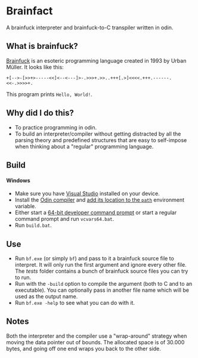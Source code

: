 # Brainfact
A brainfuck interpreter and brainfuck-to-C transpiler written in odin.

## What is brainfuck?
[Brainfuck](https://en.wikipedia.org/wiki/Brainfuck) is an esoteric programming language created in 1993 by Urban Müller. It looks like this:

```
+[-->-[>>+>-----<<]<--<---]>-.>>>+.>>..+++[.>]<<<<.+++.------.<<-.>>>>+.
```

This program prints `Hello, World!`.

## Why did I do this?
- To practice programming in odin.
- To build an interpreter/compiler without getting distracted by all the parsing theory and predefined structures that are easy to self-impose when thinking about a "regular" programming language.

## Build
#### Windows
- Make sure you have [Visual Studio](https://learn.microsoft.com/en-us/visualstudio/install/install-visual-studio?view=vs-2022) installed on your device.
- Install the [Odin compiler](https://github.com/odin-lang/Odin) and [add its location to the `path`](https://www.computerhope.com/issues/ch000549.htm) environment variable.
- Either start a [64-bit developer command prompt](https://learn.microsoft.com/en-us/visualstudio/ide/reference/command-prompt-powershell?view=vs-2022) or start a regular command prompt and run `vcvars64.bat`.
- Run `build.bat`.

## Use
- Run `bf.exe` (or simply `bf`) and pass to it a brainfuck source file to interpret. It will only run the first argument and ignore every other file. The _tests_ folder contains a bunch of brainfuck source files you can try to run.
- Run with the `-build` option to compile the argument (both to C and to an executable). You can optionally pass in another file name which will be used as the output name.
- Run `bf.exe -help` to see what you can do with it.

## Notes
Both the interpreter and the compiler use a "wrap-around" strategy when moving the data pointer out of bounds. The allocated space is of 30.000 bytes, and going off one end wraps you back to the other side.
